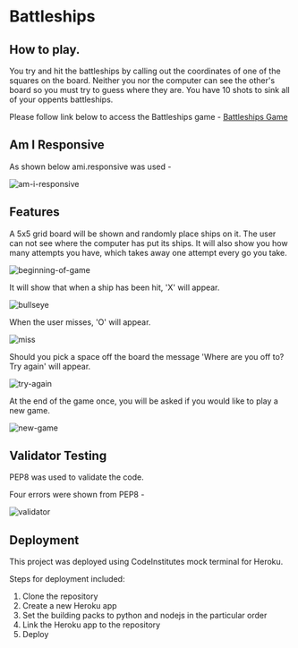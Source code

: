 # Battleships

## How to play.
You try and hit the battleships by calling out the coordinates of one of the squares on the board.
Neither you nor the computer can see the other's board so you must try to guess where they are.
You have 10 shots to sink all of your oppents battleships.

Please follow link below to access the Battleships game -
[Battleships Game](https://battleships62-71e1eab5883b.herokuapp.com/)

## Am I Responsive

As shown below ami.responsive was used -

![am-i-responsive](/images/ami.responsive.png)

## Features

A 5x5 grid board will be shown and randomly place ships on it.
The user can not see where the computer has put its ships.
It will also show you how many attempts you have, which takes away one attempt every go you take.

![beginning-of-game](/images/begin.png)

It will show that when a ship has been hit, 'X' will appear.

![bullseye](/images/hit.png)

When the user misses, 'O' will appear.

![miss](/images/miss.png)

Should you pick a space off the board the message 'Where are you off to? Try again' will appear.

![try-again](/images/off-board.png)

At the end of the game once, you will be asked if you would like to play a new game.

![new-game](/images/rematch.png)

## Validator Testing

PEP8 was used to validate the code.

Four errors were shown from PEP8 -

![validator](/images/validator.png)

## Deployment

This project was deployed using CodeInstitutes mock terminal for Heroku.

Steps for deployment included:

1) Clone the repository
2) Create a new Heroku app
3) Set the building packs to python and nodejs in the particular order
4) Link the Heroku app to the repository
5) Deploy

